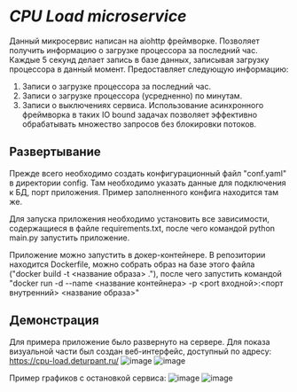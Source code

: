 # ***CPU Load microservice***
Данный микросервис написан на aiohttp фреймворке. Позволяет получить информацию о загрузке процессора за последний час. Каждые 5 секунд делает запись в базе данных, записывая загрузку процессора в данный момент.
Предоставляет следующую информацию:
1) Записи о загрузке процессора за последний час.
2) Записи о загрузке процессора (усредненно) по минутам.
3) Записи о выключениях сервиса.
Использование асинхронного фреймворка в таких IO bound задачах позволяет эффективно обрабатывать множество запросов без блокировки потоков.

## Развертывание
Прежде всего необходимо создать конфигурационный файл "conf.yaml" в директории config. Там необходимо указать данные для подключения к БД, порт приложения. Пример заполненного конфига находится там же.

Для запуска приложения необходимо установить все зависимости, содержащиеся в файле requirements.txt, после чего командой python main.py запустить приложение.

Приложение можно запустить в докер-контейнере. В репозитории находится Dockerfile, можно собрать образ на базе этого файла ("docker build -t <название образа> ."), после чего запустить командой "docker run -d --name <название контейнера> -p <port входной>:<порт внутренний> <название образа>"

## Демонстрация
Для примера приложение было развернуто на сервере. Для показа визуальной части был создан веб-интерфейс, доступный по адресу: https://cpu-load.deturpant.ru/
![image](https://github.com/deturpant/cpu-load-task/assets/73655932/a8d7500c-b825-434f-a34b-b00c695e9910)
![image](https://github.com/deturpant/cpu-load-task/assets/73655932/1cb65466-16b5-4631-96d4-bb0748899381)

Пример графиков с остановкой сервиса:
![image](https://github.com/deturpant/cpu-load-task/assets/73655932/acf49aff-8f8b-4157-8a08-f0ecf0915167)
![image](https://github.com/deturpant/cpu-load-task/assets/73655932/e1dd6faf-e0ce-426d-ab4a-ab6de6602dc9)
